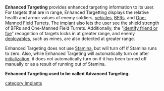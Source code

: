 **Enhanced Targeting** provides enhanced targeting information to its
user. For targets that are in range, Enhanced Targetting displays the
relative health and armor values of enemy soldiers,
[vehicles](Vehicle.md), [BFRs](BattleFrame_Robotics.md), and [One-Manned
Field Turrets](One-Manned_Field_Turret.md). The
[implant](Implants.md) also lets the user see the shield strength
of BFRs and One-Manned Field Turrets. Additionally, the "[identify
friend or foe](IFF.md)" recognition of targets kicks in at
greater range, and enemy [deployables](Adaptive_Construction_Engine.md), such as mines,
are also detected at greater range.

Enhanced Targeting does not use [Stamina](Stamina.md), but will
turn off if Stamina runs to zero. Also, while Enhanced Targeting will
automatically turn on after
[initialization](Initialization_timer.md), it does not
automatically turn on if it has been turned off manually or as a result
of running out of Stamina.

**Enhanced Targeting used to be called Advanced Targeting.**

[category:Implants](category:Implants.md)
